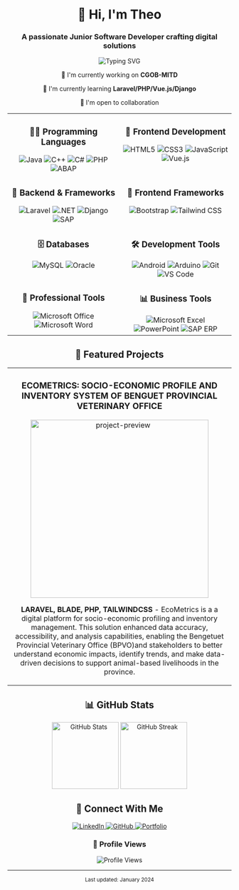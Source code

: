 <h1 align="center">👋 Hi, I'm Theo</h1>
<h3 align="center">A passionate Junior Software Developer crafting digital solutions</h3>

<p align="center">
  <img src="https://readme-typing-svg.demolab.com?font=Fira+Code&pause=1000&color=2D9ECF&center=true&vCenter=true&width=435&lines=Junior+Software+Developer;Always+learning+new+things;Building+the+future+with+code" alt="Typing SVG" />
</p>

<div align="center">
  
  🔭 I'm currently working on **CGOB-MITD**
  
  🌱 I'm currently learning **Laravel/PHP/Vue.js/Django**
  
  👯 I'm open to collaboration
  
</div>

<table align="center">
  <tr>
    <td valign="top" width="50%">
      <h3 align="center">👨‍💻 Programming Languages</h3>
      <div align="center">
        <img src="https://img.shields.io/badge/Java-ED8B00?style=for-the-badge&logo=openjdk&logoColor=white" alt="Java" />
        <img src="https://img.shields.io/badge/C++-00599C?style=for-the-badge&logo=cplusplus&logoColor=white" alt="C++" />
        <img src="https://img.shields.io/badge/C%23-239120?style=for-the-badge&logo=c-sharp&logoColor=white" alt="C#" />
        <img src="https://img.shields.io/badge/PHP-777BB4?style=for-the-badge&logo=php&logoColor=white" alt="PHP" />
        <img src="https://img.shields.io/badge/ABAP-0FAAFF?style=for-the-badge&logo=sap&logoColor=white" alt="ABAP" />
      </div>
    </td>
    <td valign="top" width="50%">
      <h3 align="center">🎨 Frontend Development</h3>
      <div align="center">
        <img src="https://img.shields.io/badge/HTML5-E34F26?style=for-the-badge&logo=html5&logoColor=white" alt="HTML5" />
        <img src="https://img.shields.io/badge/CSS3-1572B6?style=for-the-badge&logo=css3&logoColor=white" alt="CSS3" />
        <img src="https://img.shields.io/badge/JavaScript-F7DF1E?style=for-the-badge&logo=javascript&logoColor=black" alt="JavaScript" />
        <img src="https://img.shields.io/badge/Vue.js-4FC08D?style=for-the-badge&logo=vue.js&logoColor=white" alt="Vue.js" />
      </div>
    </td>
  </tr>
  
  <tr>
    <td valign="top" width="50%">
      <h3 align="center">🔨 Backend & Frameworks</h3>
      <div align="center">
        <img src="https://img.shields.io/badge/Laravel-FF2D20?style=for-the-badge&logo=laravel&logoColor=white" alt="Laravel" />
        <img src="https://img.shields.io/badge/.NET-512BD4?style=for-the-badge&logo=dotnet&logoColor=white" alt=".NET" />
        <img src="https://img.shields.io/badge/Django-092E20?style=for-the-badge&logo=django&logoColor=white" alt="Django" />
        <img src="https://img.shields.io/badge/SAP-0FAAFF?style=for-the-badge&logo=sap&logoColor=white" alt="SAP" />
      </div>
    </td>
    <td valign="top" width="50%">
      <h3 align="center">💅 Frontend Frameworks</h3>
      <div align="center">
        <img src="https://img.shields.io/badge/Bootstrap-7952B3?style=for-the-badge&logo=bootstrap&logoColor=white" alt="Bootstrap" />
        <img src="https://img.shields.io/badge/Tailwind_CSS-06B6D4?style=for-the-badge&logo=tailwind-css&logoColor=white" alt="Tailwind CSS" />
      </div>
    </td>
  </tr>
  
  <tr>
    <td valign="top" width="50%">
      <h3 align="center">🗄️ Databases</h3>
      <div align="center">
        <img src="https://img.shields.io/badge/MySQL-4479A1?style=for-the-badge&logo=mysql&logoColor=white" alt="MySQL" />
        <img src="https://img.shields.io/badge/Oracle-F80000?style=for-the-badge&logo=oracle&logoColor=white" alt="Oracle" />
      </div>
    </td>
    <td valign="top" width="50%">
      <h3 align="center">🛠️ Development Tools</h3>
      <div align="center">
        <img src="https://img.shields.io/badge/Android-3DDC84?style=for-the-badge&logo=android&logoColor=white" alt="Android" />
        <img src="https://img.shields.io/badge/Arduino-00979D?style=for-the-badge&logo=arduino&logoColor=white" alt="Arduino" />
        <img src="https://img.shields.io/badge/Git-F05032?style=for-the-badge&logo=git&logoColor=white" alt="Git" />
        <img src="https://img.shields.io/badge/VS_Code-007ACC?style=for-the-badge&logo=visual-studio-code&logoColor=white" alt="VS Code" />
      </div>
    </td>
  </tr>
  
  <tr>
    <td valign="top" width="50%">
      <h3 align="center">💼 Professional Tools</h3>
      <div align="center">
        <img src="https://img.shields.io/badge/Microsoft_Office-D83B01?style=for-the-badge&logo=microsoft-office&logoColor=white" alt="Microsoft Office" />
        <img src="https://img.shields.io/badge/Microsoft_Word-2B579A?style=for-the-badge&logo=microsoft-word&logoColor=white" alt="Microsoft Word" />
      </div>
    </td>
    <td valign="top" width="50%">
      <h3 align="center">📊 Business Tools</h3>
      <div align="center">
        <img src="https://img.shields.io/badge/Microsoft_Excel-217346?style=for-the-badge&logo=microsoft-excel&logoColor=white" alt="Microsoft Excel" />
        <img src="https://img.shields.io/badge/Microsoft_PowerPoint-B7472A?style=for-the-badge&logo=microsoft-powerpoint&logoColor=white" alt="PowerPoint" />
        <img src="https://img.shields.io/badge/SAP_ERP-0FAAFF?style=for-the-badge&logo=sap&logoColor=white" alt="SAP ERP" />
      </div>
    </td>
  </tr>
</table>

<h2 align="center">🌟 Featured Projects</h2>

<div align="center">
  <table>
    <tr>
      <td width="100%">
        <h3 align="center">ECOMETRICS: SOCIO-ECONOMIC PROFILE AND INVENTORY SYSTEM OF BENGUET PROVINCIAL VETERINARY OFFICE</h3>
        <div align="center">
          <a href="https://github.com/AlterThego/PVO-EcoMetrics" target="_blank">
            <img src="https://github-readme-stats.vercel.app/api/pin/?username=AlterThego&repo=YOUR_REPO&theme=tokyonight" width="400" alt="project-preview">
          </a>
          <p><strong>LARAVEL, BLADE, PHP, TAILWINDCSS</strong> - EcoMetrics is a a digital platform for socio-economic profiling and inventory management. This solution enhanced data accuracy, accessibility, and analysis capabilities, enabling the Bengetuet Provincial Veterinary Office (BPVO)and stakeholders to better understand economic impacts, identify trends, and make data-driven decisions to support animal-based livelihoods in the province.</p>
        </div>
      </td>
    </tr>
  </table>
</div>

<h2 align="center">📊 GitHub Stats</h2>

<div align="center">
  <img src="https://github-readme-stats.vercel.app/api?username=AlterThego&show_icons=true&theme=tokyonight" alt="GitHub Stats" height="150">
  <img src="https://github-readme-streak-stats.herokuapp.com/?user=AlterThego&theme=tokyonight" alt="GitHub Streak" height="150">
</div>

<h2 align="center">🤝 Connect With Me</h2>

<div align="center">
  <a href="https://www.linkedin.com/in/theodore-suaking-30b878333/">
    <img src="https://img.shields.io/badge/LinkedIn-0077B5?style=for-the-badge&logo=linkedin&logoColor=white" alt="LinkedIn">
  </a>
  <a href="https://github.com/AlterThego">
    <img src="https://img.shields.io/badge/GitHub-100000?style=for-the-badge&logo=github&logoColor=white" alt="GitHub">
  </a>
  <a href="https://alterthego.github.io/">
    <img src="https://img.shields.io/badge/Portfolio-FF5722?style=for-the-badge&logo=google-chrome&logoColor=white" alt="Portfolio">
  </a>
</div>

<div align="center">
  <h3>🎯 Profile Views</h3>
  <img src="https://komarev.com/ghpvc/?username=AlterThego&style=flat-square&color=blue" alt="Profile Views"/>
</div>

---

<div align="center">
  <sup>Last updated: January 2024</sup>
</div>